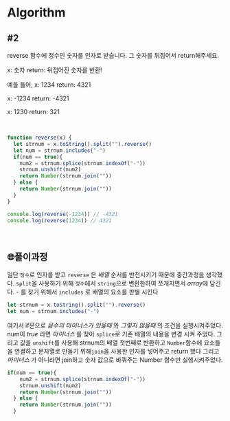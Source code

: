 # Algorithm

## #2

reverse 함수에 정수인 숫자를 인자로 받습니다.
그 숫자를 뒤집어서 return해주세요.

x: 숫자
return: 뒤집어진 숫자를 반환!


예들 들어,
x: 1234
return: 4321

x: -1234
return: -4321

x: 1230
return: 321
<br>
<br>

 

```jsx

function reverse(x) {
  let strnum = x.toString().split("").reverse()
  let num = strnum.includes("-")
  if(num == true){
    num2 = strnum.splice(strnum.indexOf("-"))
    strnum.unshift(num2)
    return Number(strnum.join(""))
  } else {
    return Number(strnum.join(""))
  }
}

console.log(reverse(-1234)) // -4321
console.log(reverse(1234)) // 4321
```

<br>

## 🌐풀이과정 

일단 ```정수```로 인자를 받고 ```reverse``` 은 *배열* 순서를 반전시키기 때문에 중간과정을 생각했다.
```split```을 사용하기 위해 ```정수```에서 ```string```으로 변환한하여 쪼개지면서 *array*에 담긴다.
*-* 를 찾기 위해서 ```includes``` 로 배열의 요소를 판별 시킨다 

```jsx
let strnum = x.toString().split("").reverse()
let num = strnum.includes("-")
```

여기서 if문으로 *음수의 마이너스가 있을때* 와 *그렇지 않을때* 의 조건을 실행시켜주었다.
num이 *true* 라면 *마이너스* 를 찾아 ```splice```로 기존 배열의 내용을  변경 시켜 주었다.
그리고 값을 ```unshift```를  사용해 strnum의 배열 첫번째로 반환하고 
```Number```함수에 요소들을 연결하고 문자열로 만들기 위해```join```을 사용한 인자를 넣어주고 return 했다
그리고 *마이너스* 가 아니라면 join하고 숫자 값으로 바꿔주는 Number 함수만 실행시켜주었다.

```jsx
if(num == true){
    num2 = strnum.splice(strnum.indexOf("-"))
    strnum.unshift(num2)
    return Number(strnum.join(""))
  } else {
    return Number(strnum.join(""))
  }
```

